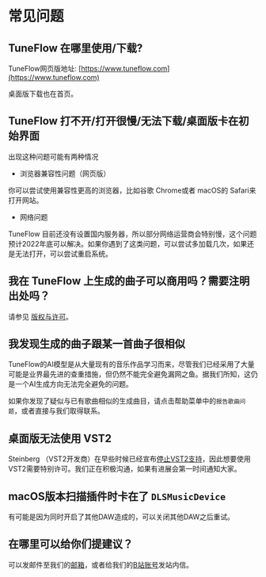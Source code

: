 # 常见问题

## TuneFlow 在哪里使用/下载?

TuneFlow网页版地址: [https://www.tuneflow.com](https://www.tuneflow.com)

桌面版下载也在首页。

## TuneFlow 打不开/打开很慢/无法下载/桌面版卡在初始界面

出现这种问题可能有两种情况

* 浏览器兼容性问题（网页版）

你可以尝试使用兼容性更高的浏览器，比如谷歌 Chrome或者 macOS的 Safari来打开网站。

* 网络问题

TuneFlow 目前还没有设置国内服务器，所以部分网络运营商会特别慢，这个问题预计2022年底可以解决。如果你遇到了这类问题，可以尝试多加载几次，如果还是无法打开，可以尝试重启系统。

## 我在 TuneFlow 上生成的曲子可以商用吗？需要注明出处吗？

请参见 [版权与许可](https://help.tuneflow.com/zh/terms-of-service/license.html)。

## 我发现生成的曲子跟某一首曲子很相似

TuneFlow的AI模型是从大量现有的音乐作品学习而来，尽管我们已经采用了大量可能是业界最先进的查重措施，但仍然不能完全避免漏网之鱼。据我们所知，这仍是一个AI生成方向无法完全避免的问题。

如果你发现了疑似与已有歌曲相似的生成曲目，请点击帮助菜单中的`报告歌曲问题`，或者直接与我们取得联系。

## 桌面版无法使用 VST2

Steinberg （VST2开发商）在早些时候已经宣布[停止VST2支持](https://helpcenter.steinberg.de/hc/en-us/articles/4409561018258-VST-2-Discontinued#:~:text=The%20discontinuation%20of%20VST%202,to%20offer%20VST%202%20compatibility.)，因此想要使用VST2需要特别许可。我们正在积极沟通，如果有进展会第一时间通知大家。

## macOS版本扫描插件时卡在了 `DLSMusicDevice`

有可能是因为同时开启了其他DAW造成的，可以关闭其他DAW之后重试。

## 在哪里可以给你们提建议？

可以发邮件至我们的[邮箱](mailto:contact@info.tuneflow.com)，或者给我们的[B站账号](https://space.bilibili.com/512426691)发站内信。

